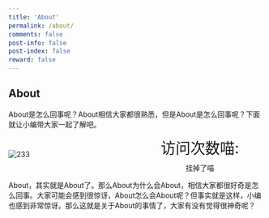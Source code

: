 ```yaml
---
title: 'About'
permalink: /about/
comments: false
post-info: false
post-index: false
reward: false
---
```

## About

About是怎么回事呢？About相信大家都很熟悉，但是About是怎么回事呢？下面就让小编带大家一起了解吧。

<!-- more -->

[//]: ![233](img/106956805_p0.png)

<!-- markdownlint-disable MD033 -->
<style>
  .container {
    display: flex;
    align-items: center;
  }

  .image {
    flex: 1;
    object-fit: contain;
    width: 50%;
  }

  .code-tail-container {
    flex: 1;
    display: flex;
    flex-direction: column;
    justify-content: center;
    align-items: center;
  }

  .code {
    margin-bottom: 10px;
    white-space: nowrap;
    display: flex;
    justify-content: center;
    align-items: center;
    font-size: calc(10px + 2vw);
    width: 100%;
  }

  .tail {
    transform: scale(1);
  }
</style>

<div class="container">
  <div class="image">
    <img id="image" src="https://pixiv.cat/106956805.jpg" alt="233">
  </div>

  <div class="code-tail-container">
    <div class="code">
      访问次数喵:
    </div>
    <div class="tail">
          挂掉了喵
<!--      <img src="https://counter.likepoems.com/get/@:Fldicoahkiin.github.io" alt=":Fldicoahkiin.github.io" /> -->
    </div>
  </div>
</div>

<script>
  function adjustLayout() {
    const container = document.querySelector('.container');
    const image = document.getElementById('image');

    if (container && image) {
      const containerWidth = container.offsetWidth;
      const imageWidth = image.naturalWidth;

      if (containerWidth < imageWidth) {
        image.style.width = '100%';
        document.querySelector('.code').style.fontSize = 'calc(10px + 2vw)';
      } else {
        image.style.width = '50%';
      }
    }
  }

  // 当页面加载完毕和窗口大小改变时重新调整布局
  window.addEventListener('DOMContentLoaded', adjustLayout);
  window.addEventListener('resize', adjustLayout);
</script>
<!-- markdownlint-disable MD033 -->

About，其实就是About了。那么About为什么会About，相信大家都很好奇是怎么回事。大家可能会感到很惊讶，About怎么会About呢？但事实就是这样，小编也感到非常惊讶。那么这就是关于About的事情了，大家有没有觉得很神奇呢？
